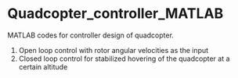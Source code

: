 # Quadcopter_controller_MATLAB
MATLAB codes for controller design of quadcopter.
1. Open loop control with rotor angular velocities as the input
2. Closed loop control for stabilized hovering of the quadcopter at a certain altitude
